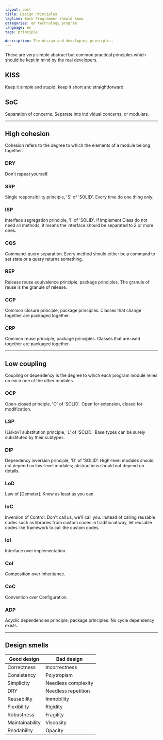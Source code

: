 ```yaml
---
layout: post
title: Design Principles
tagline: Each Programmer should know
categories: en technology program
language: en
tags: principle

description: The design and developing principles.
---
```


These are very simple abstract but common practical principles which should be kept in mind by the real developers.

## KISS ##
Keep it simple and stupid, keep it short and straightforward.

## SoC ##
Separation of concerns. Separate into individual concerns, or modulars.


- - -
## High cohesion ##

Cohesion refers to the degree to which the elements of a module belong together.

### DRY ###
Don't repeat yourself.

### SRP ###
Single responsibility principle, 'S' of 'SOLID'. Every time do one thing only.

### ISP ###
Interface segregation principle, 'I' of 'SOLID'. If implement Class do not need all methods, it means the interface should be separated to 2 or more ones.

### CQS ###
Command-query separation. Every method should either be a command to set state or a query returns something.

### REP ###
Release reuse equivalence principle, package principles. The granule of reuse is the granule of release.

### CCP ###
Common closure principle, package principles. Classes that change together are packaged together.

### CRP ###
Common reuse principle, package principles. Classes that are used together are packaged together.


- - -
## Low coupling ##

Coupling or dependency is the degree to which each program module relies on each one of the other modules.

### OCP ###
Open-closed principle, 'O' of 'SOLID'. Open for extension, closed for modification.

### LSP ###
[Liskov] substitution principle, 'L' of 'SOLID'. Base types can be surely substituted by their subtypes.

### DIP ###
Dependency inversion principle, 'D' of 'SOLID'. High-level modules should not depend on low-level modules; abstractions should not depend on details.

### LoD ###
Law of [Demeter]. Know as least as you can.

### IoC ###
Inversion of Control. Don't call us, we'll call you. Instead of calling reusable codes such as libraries from custom codes in traditional way, let reusable codes like framework to call the custom codes.

### IoI ###
Interface over implementation.

### CoI ###
Composition over inheritance.

### CoC ###
Convention over Configuration.

### ADP ###
Acyclic dependencies principle, package principles. No cycle dependency exists.


- - -
## Design smells ##

|   Good design   |  Bad design
|-----------------|--------------
| Correctness     | Incorrectness
| Consistency     | Polytropism
| Simplicity      | Needless complexity
| DRY             | Needless repetition
| Reusability     | Immobility
| Flexibility     | Rigidity
| Robustness      | Fragility
| Maintainability | Viscosity
| Readability     | Opacity